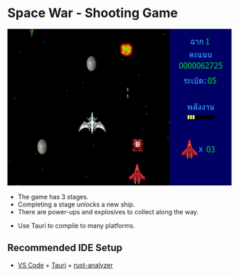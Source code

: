 # Space War - Shooting Game

![Preview Image](src/images/preview-wide.png)

- The game has 3 stages.
- Completing a stage unlocks a new ship.
- There are power-ups and explosives to collect along the way.

* Use Tauri to compile to many platforms.

## Recommended IDE Setup

- [VS Code](https://code.visualstudio.com/) + [Tauri](https://marketplace.visualstudio.com/items?itemName=tauri-apps.tauri-vscode) + [rust-analyzer](https://marketplace.visualstudio.com/items?itemName=rust-lang.rust-analyzer)
